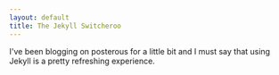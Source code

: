 ```yaml
---
layout: default
title: The Jekyll Switcheroo
---
```


I've been blogging on posterous for a little bit and I must say that
using Jekyll is a pretty refreshing experience.
